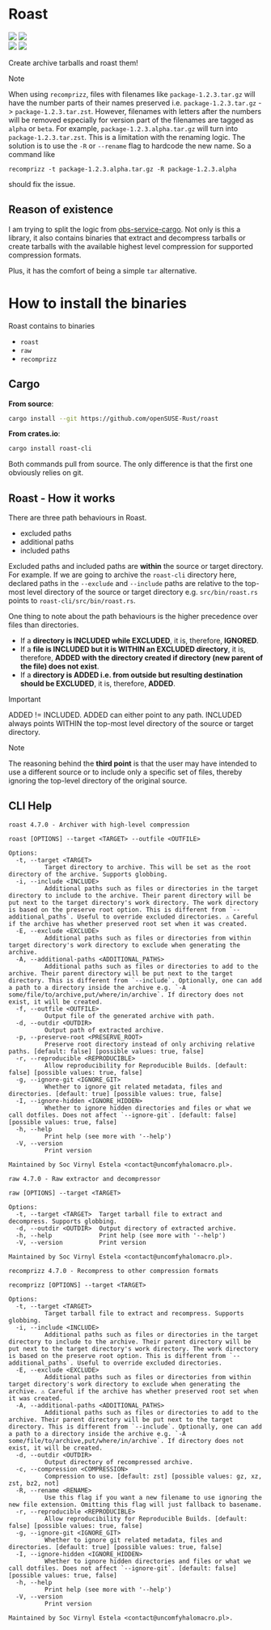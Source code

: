 # Roast

<p align="center>
  <a href="https://github.com/openSUSE-Rust/roast/actions/workflows/ci.yml"><img src="https://github.com/openSUSE-Rust/roast/actions/workflows/ci.yml/badge.svg?branch=main" /></a>
  <a href="https://build.opensuse.org/package/show/Archiving/roast" target="_blank"><img src="https://build.opensuse.org/projects/Archiving/packages/roast/badge.svg?type=percent" /></a>
  <br />
  <a href="https://crates.io/crates/roast-cli/"><img src="https://img.shields.io/crates/v/roast-cli?style=flat&logo=Rust&label=roast-cli"></a>
  <a href="https://crates.io/crates/libroast/"><img src="https://img.shields.io/crates/v/libroast?style=flat&logo=Rust&label=libroast"></a>
</p>

Create archive tarballs and roast them!

> [!NOTE]
> When using `recomprizz`, files with filenames like `package-1.2.3.tar.gz` will have
> the number parts of their names preserved i.e. `package-1.2.3.tar.gz` -> `package-1.2.3.tar.zst`.
> However, filenames with letters after the numbers will be removed especially for version part
> of the filenames are tagged as `alpha` or `beta`. For example, `package-1.2.3.alpha.tar.gz` will
> turn into `package-1.2.3.tar.zst`. This is a limitation with the renaming logic. The solution is
> to use the `-R` or `--rename` flag to hardcode the new name. So a command like
> ```
> recomprizz -t package-1.2.3.alpha.tar.gz -R package-1.2.3.alpha
> ```
> should fix the issue.

## Reason of existence

I am trying to split the logic from [obs-service-cargo](https://github.com/openSUSE-Rust/obs-service-cargo).
Not only is this a library, it also contains binaries that extract and decompress tarballs or create
tarballs with the available highest level compression for supported compression formats.

Plus, it has the comfort of being a simple `tar` alternative.

# How to install the binaries

Roast contains to binaries
- `roast`
- `raw`
- `recomprizz`

## Cargo

**From source**:
```bash
cargo install --git https://github.com/openSUSE-Rust/roast
```

**From crates.io**:
```bash
cargo install roast-cli
```

Both commands pull from source. The only difference is that the first one
obviously relies on git.

## Roast - How it works

There are three path behaviours in Roast.
- excluded paths
- additional paths
- included paths

Excluded paths and included paths are **within** the source or target
directory. For example. If we are going to archive the `roast-cli` directory
here, declared paths in the `--exclude` and `--include` paths are relative
to the top-most level directory of the source or target directory e.g. `src/bin/roast.rs`
points to `roast-cli/src/bin/roast.rs`.

One thing to note about the path behaviours is the higher precedence over files than directories.

- If a **directory is INCLUDED while EXCLUDED**, it is, therefore, **IGNORED**.
- If a **file is INCLUDED but it is WITHIN an EXCLUDED directory**, it is,
therefore, **ADDED with the directory created if directory (new parent of
the file) does not exist**.
- If a **directory is ADDED i.e. from outside but resulting destination should
be EXCLUDED**, it is, therefore, **ADDED**.

> [!IMPORTANT]
> ADDED != INCLUDED. ADDED can either point to any path. INCLUDED always points WITHIN
> the top-most level directory of the source or target directory.

> [!NOTE]
> The reasoning behind the **third point** is that the user may have intended to
use a different source or to include only a specific set of files, thereby
ignoring the top-level directory of the original source.

## CLI Help

```
roast 4.7.0 - Archiver with high-level compression

roast [OPTIONS] --target <TARGET> --outfile <OUTFILE>

Options:
  -t, --target <TARGET>
          Target directory to archive. This will be set as the root directory of the archive. Supports globbing.
  -i, --include <INCLUDE>
          Additional paths such as files or directories in the target directory to include to the archive. Their parent directory will be put next to the target directory's work directory. The work directory is based on the preserve root option. This is different from `--additional_paths`. Useful to override excluded directories. ⚠️ Careful if the archive has whether preserved root set when it was created.
  -E, --exclude <EXCLUDE>
          Additional paths such as files or directories from within target directory's work directory to exclude when generating the archive.
  -A, --additional-paths <ADDITIONAL_PATHS>
          Additional paths such as files or directories to add to the archive. Their parent directory will be put next to the target directory. This is different from `--include`. Optionally, one can add a path to a directory inside the archive e.g. `-A some/file/to/archive,put/where/in/archive`. If directory does not exist, it will be created.
  -f, --outfile <OUTFILE>
          Output file of the generated archive with path.
  -d, --outdir <OUTDIR>
          Output path of extracted archive.
  -p, --preserve-root <PRESERVE_ROOT>
          Preserve root directory instead of only archiving relative paths. [default: false] [possible values: true, false]
  -r, --reproducible <REPRODUCIBLE>
          Allow reproducibility for Reproducible Builds. [default: false] [possible values: true, false]
  -g, --ignore-git <IGNORE_GIT>
          Whether to ignore git related metadata, files and directories. [default: true] [possible values: true, false]
  -I, --ignore-hidden <IGNORE_HIDDEN>
          Whether to ignore hidden directories and files or what we call dotfiles. Does not affect `--ignore-git`. [default: false] [possible values: true, false]
  -h, --help
          Print help (see more with '--help')
  -V, --version
          Print version

Maintained by Soc Virnyl Estela <contact@uncomfyhalomacro.pl>.
```

```
raw 4.7.0 - Raw extractor and decompressor

raw [OPTIONS] --target <TARGET>

Options:
  -t, --target <TARGET>  Target tarball file to extract and decompress. Supports globbing.
  -d, --outdir <OUTDIR>  Output directory of extracted archive.
  -h, --help             Print help (see more with '--help')
  -V, --version          Print version

Maintained by Soc Virnyl Estela <contact@uncomfyhalomacro.pl>.
```

```
recomprizz 4.7.0 - Recompress to other compression formats

recomprizz [OPTIONS] --target <TARGET>

Options:
  -t, --target <TARGET>
          Target tarball file to extract and recompress. Supports globbing.
  -i, --include <INCLUDE>
          Additional paths such as files or directories in the target directory to include to the archive. Their parent directory will be put next to the target directory's work directory. The work directory is based on the preserve root option. This is different from `--additional_paths`. Useful to override excluded directories.
  -E, --exclude <EXCLUDE>
          Additional paths such as files or directories from within target directory's work directory to exclude when generating the archive. ⚠️ Careful if the archive has whether preserved root set when it was created.
  -A, --additional-paths <ADDITIONAL_PATHS>
          Additional paths such as files or directories to add to the archive. Their parent directory will be put next to the target directory. This is different from `--include`. Optionally, one can add a path to a directory inside the archive e.g. `-A some/file/to/archive,put/where/in/archive`. If directory does not exist, it will be created.
  -d, --outdir <OUTDIR>
          Output directory of recompressed archive.
  -c, --compression <COMPRESSION>
          Compression to use. [default: zst] [possible values: gz, xz, zst, bz2, not]
  -R, --rename <RENAME>
          Use this flag if you want a new filename to use ignoring the new file extension. Omitting this flag will just fallback to basename.
  -r, --reproducible <REPRODUCIBLE>
          Allow reproducibility for Reproducible Builds. [default: false] [possible values: true, false]
  -g, --ignore-git <IGNORE_GIT>
          Whether to ignore git related metadata, files and directories. [default: true] [possible values: true, false]
  -I, --ignore-hidden <IGNORE_HIDDEN>
          Whether to ignore hidden directories and files or what we call dotfiles. Does not affect `--ignore-git`. [default: false] [possible values: true, false]
  -h, --help
          Print help (see more with '--help')
  -V, --version
          Print version

Maintained by Soc Virnyl Estela <contact@uncomfyhalomacro.pl>.
```

